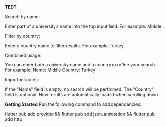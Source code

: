 **TEDT**

Search by name:

Enter part of a university’s name into the top input field.
For example: Middle

Filter by country:

Enter a country name to filter results.
For example: Turkey

Combined usage:

You can enter both a university name and a country to refine your search.
For example:
Name: Middle
Country: Turkey

Important notes:

If the "Name" field is empty, no search will be performed.
The "Country" field is optional.
New results are automatically loaded when scrolling down.


**Getting Started**
Run the following command to add dependencies:

flutter pub add provider && flutter pub add json_annotation && flutter pub add http
